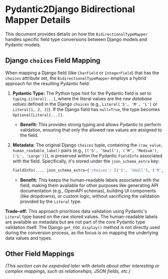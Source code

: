 # Pydantic2Django Bidirectional Mapper Details

This document provides details on how the `BidirectionalTypeMapper` handles specific field type conversions between Django models and Pydantic models.

## Django `choices` Field Mapping

When mapping a Django field (like `CharField` or `IntegerField`) that has the `choices` attribute set, the `BidirectionalTypeMapper` employs a hybrid approach for the resulting Pydantic field:

1.  **Pydantic Type:** The Python type hint for the Pydantic field is set to `typing.Literal[...]`, where the literal values are the *raw database values* defined in the Django `choices` (e.g., `Literal['S', 'M', 'L']` or `Literal[1, 2, 3]`). If the Django field has `null=True`, the type becomes `Optional[Literal[...]]`.
    *   **Benefit:** This provides strong typing and allows Pydantic to perform validation, ensuring that only the allowed raw values are assigned to the field.

2.  **Metadata:** The original Django `choices` tuple, containing the `(raw_value, human_readable_label)` pairs (e.g., `[('S', 'Small'), ('M', 'Medium'), ('L', 'Large')]`), is preserved within the Pydantic `FieldInfo` associated with the field. Specifically, it's stored under the `json_schema_extra` key:
    ```python
    FieldInfo(..., json_schema_extra={'choices': [('S', 'Small'), ('M', 'Medium')]})
    ```
    *   **Benefit:** This keeps the human-readable labels associated with the field, making them available for other purposes like generating API documentation (e.g., OpenAPI schemas), building UI components (like dropdowns), or custom logic, without sacrificing the validation provided by the `Literal` type.

**Trade-off:** This approach prioritizes data validation using Pydantic's `Literal` type based on the raw stored values. The human-readable labels are available as metadata but are not part of the core Pydantic type validation itself. The Django `get_FOO_display()` method is not directly used during the conversion process, as the focus is on mapping the underlying data values and types.

## Other Field Mappings

*(This section can be expanded later with details about other interesting or complex mappings, such as relationships, JSON fields, etc.)*
